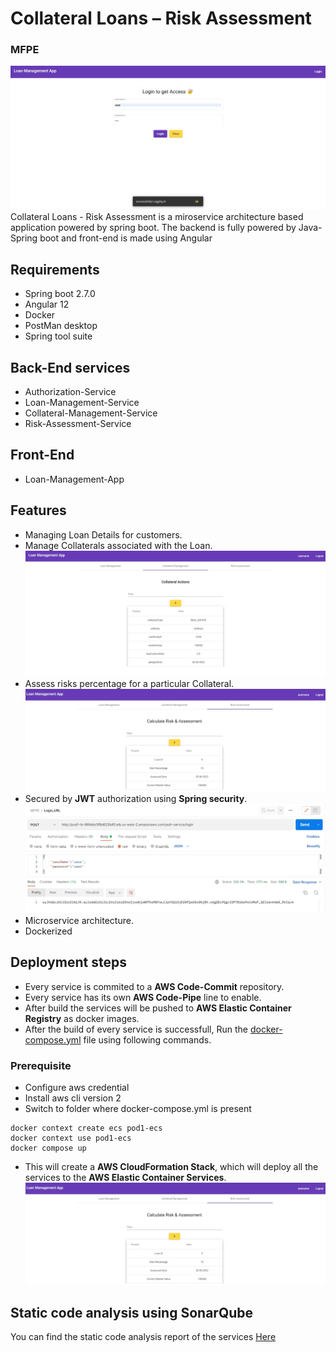 # Collateral Loans – Risk Assessment
### MFPE
![Login-Page](https://github.com/Balaji6701/MFPE-Final/blob/main/login-page.jpg)
Collateral Loans - Risk Assessment is a miroservice architecture based application powered by spring boot.
The backend is fully powered by Java-Spring boot and front-end is made using Angular
## Requirements
- Spring boot 2.7.0
- Angular 12
- Docker
- PostMan desktop
- Spring tool suite

## Back-End services
- Authorization-Service
- Loan-Management-Service
- Collateral-Management-Service
- Risk-Assessment-Service

## Front-End
- Loan-Management-App

## Features
- Managing Loan Details for customers.
- Manage Collaterals associated with the Loan.
![get-collateral](https://github.com/Balaji6701/MFPE-Final/blob/main/get_collateral.jpg)
- Assess risks percentage for a particular Collateral.
![Risk-Assessment](https://github.com/Balaji6701/MFPE-Final/blob/main/calculate_risk.jpg)
- Secured by **JWT** authorization using **Spring security**.
![Risk-Assessment](https://github.com/Balaji6701/MFPE-Final/blob/main/token.jpg)
- Microservice architecture.
- Dockerized

## Deployment steps
- Every service is commited to a **AWS Code-Commit** repository.
- Every service has its own **AWS Code-Pipe** line to enable.
- After build the services will be pushed to **AWS Elastic Container Registry** as docker images.
- After the build of every service is successfull, Run the [docker-compose.yml](https://github.com/Balaji6701/MFPE-Final/tree/main/pod1-ecs-cluster) file using following commands.
### Prerequisite
- Configure aws credential
- Install aws cli version 2
- Switch to folder where docker-compose.yml is present
```
docker context create ecs pod1-ecs
docker context use pod1-ecs
docker compose up
```
- This will create a **AWS CloudFormation Stack**, which will deploy all the services to the **AWS Elastic Container Services**.
![Risk-Assessment](https://github.com/Balaji6701/MFPE-Final/blob/main/calculate_risk.jpg)

## Static code analysis using SonarQube
You can find the static code analysis report of the services [Here](https://github.com/Balaji6701/MFPE-Final/blob/main/sonarqube_report.pdf)

